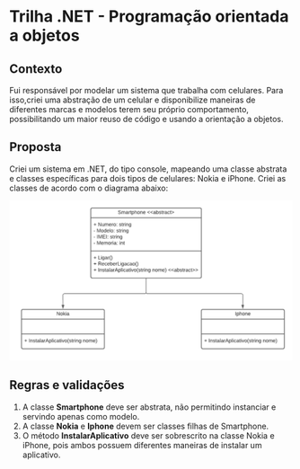 # Trilha .NET - Programação orientada a objetos

## Contexto
Fui responsável por modelar um sistema que trabalha com celulares. Para isso,criei uma abstração de um celular e disponibilize maneiras de diferentes marcas e modelos terem seu próprio comportamento, possibilitando um maior reuso de código e usando a orientação a objetos.

## Proposta
Criei um sistema em .NET, do tipo console, mapeando uma classe abstrata e classes específicas para dois tipos de celulares: Nokia e iPhone. 
Criei as classes de acordo com o diagrama abaixo:

![Diagrama classes](Imagens/diagrama.png)

## Regras e validações
1. A classe **Smartphone** deve ser abstrata, não permitindo instanciar e servindo apenas como modelo.
2. A classe **Nokia** e **Iphone** devem ser classes filhas de Smartphone.
3. O método **InstalarAplicativo** deve ser sobrescrito na classe Nokia e iPhone, pois ambos possuem diferentes maneiras de instalar um aplicativo.
